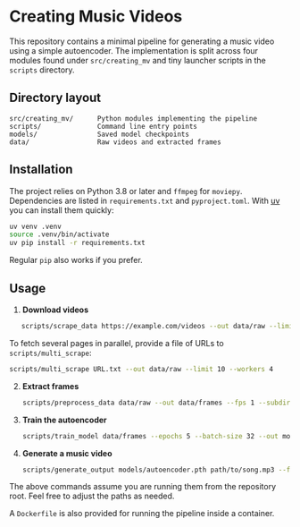 # Creating Music Videos

This repository contains a minimal pipeline for generating a music video using a simple
autoencoder.  The implementation is split across four modules found under
`src/creating_mv` and tiny launcher scripts in the `scripts` directory.

## Directory layout

```
src/creating_mv/      Python modules implementing the pipeline
scripts/              Command line entry points
models/               Saved model checkpoints
data/                 Raw videos and extracted frames
```

## Installation

The project relies on Python 3.8 or later and `ffmpeg` for `moviepy`.
Dependencies are listed in `requirements.txt` and `pyproject.toml`.
With [uv](https://github.com/astral-sh/uv) you can install them quickly:

```bash
uv venv .venv
source .venv/bin/activate
uv pip install -r requirements.txt
```

Regular `pip` also works if you prefer.

## Usage

1. **Download videos**

```bash
   scripts/scrape_data https://example.com/videos --out data/raw --limit 10
```

   To fetch several pages in parallel, provide a file of URLs to
   `scripts/multi_scrape`:

   ```bash
   scripts/multi_scrape URL.txt --out data/raw --limit 10 --workers 4
   ```

2. **Extract frames**

   ```bash
   scripts/preprocess_data data/raw --out data/frames --fps 1 --subdir training
   ```

3. **Train the autoencoder**

   ```bash
   scripts/train_model data/frames --epochs 5 --batch-size 32 --out models/autoencoder.pth
   ```

4. **Generate a music video**

   ```bash
   scripts/generate_output models/autoencoder.pth path/to/song.mp3 --frames 120 --fps 24 --out output.mp4
   ```

The above commands assume you are running them from the repository root. Feel free to
adjust the paths as needed.

A `Dockerfile` is also provided for running the pipeline inside a container.
